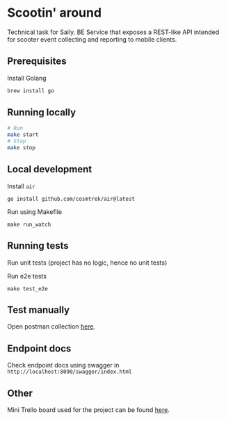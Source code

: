 # Scootin' around

Technical task for Saily. BE Service that exposes a REST-like API intended for scooter event collecting and reporting to mobile clients.

## Prerequisites

Install Golang

```bash
brew install go
```

## Running locally

```bash
# Run
make start
# Stop
make stop
```

## Local development

Install `air`

```
go install github.com/cosmtrek/air@latest
```

Run using Makefile

```
make run_watch
```

## Running tests

Run unit tests
(project has no logic, hence no unit tests)

Run e2e tests

```
make test_e2e
```

## Test manually

Open postman collection [here](/postman/Scootin_bout.postman_collection.json).

## Endpoint docs

Check endpoint docs using swagger in `http://localhost:8090/swagger/index.html`

## Other

Mini Trello board used for the project can be found [here](https://trello.com/b/PKvv40et/saily-24).

